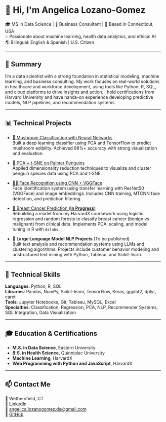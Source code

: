 # 👋 Hi, I'm Angelica Lozano-Gomez

🎓 MS in Data Science | 💼 Business Consultant | 📍 Based in Connecticut, USA  
💡 Passionate about machine learning, health data analytics, and ethical AI  
🌎 Bilingual: English & Spanish | U.S. Citizen 

---

## 🧠 Summary

I’m a data scientist with a strong foundation in statistical modeling, machine learning, and business consulting. My work focuses on real-world solutions in healthcare and workforce development, using tools like Python, R, SQL, and cloud platforms to drive insights and action. I hold certifications from Harvard University and have hands-on experience developing predictive models, NLP pipelines, and recommendation systems.

---

## 📊 Technical Projects

- [🍄 Mushroom Classification with Neural Networks](https://github.com/lozanogangelicads/Mushroom-Classification-with-Neural-Networks)  
  Built a deep learning classifier using PCA and TensorFlow to predict mushroom edibility. Achieved 98%+ accuracy with strong visualization and evaluation.

- [🐧 PCA + t-SNE on Palmer Penguins](https://github.com/lozanogangelicads/pca-tsne-penguins)  
  Applied dimensionality reduction techniques to visualize and cluster penguin species data using PCA and t-SNE.

- [🧑‍💻 Face Recognition using CNN + VGGFace](https://github.com/lozanogangelicads/face-recognition-cnn)  
  Face identification system using transfer learning with ResNet50 (VGGFace) and image embeddings. Includes CNN training, MTCNN face detection, and prediction filtering.

- [🧬 Breast Cancer Prediction (**In Progress**)](https://github.com/lozanogangelicads/breast-cancer-prediction)  
  Rebuilding a model from my HarvardX coursework using logistic regression and random forests to classify breast cancer (benign vs malignant) from clinical data. Implements PCA, scaling, and model tuning in R with `dslabs`.

- 🧠 **Large Language Model NLP Projects** (To be published)  
  Built text analysis and recommendation systems using LLMs and clustering algorithms. Projects include customer behavior modeling and unstructured text mining with Python, Tableau, and Scikit-learn.

---

## 🧰 Technical Skills

**Languages**: Python, R, SQL  
**Libraries**: Pandas, NumPy, Scikit-learn, TensorFlow, Keras, ggplot2, dplyr, caret  
**Tools**: Jupyter Notebooks, Git, Tableau, MySQL, Excel  
**Specialties**: Classification, Regression, PCA, NLP, Recommender Systems, SQL Integration, Data Visualization

---

## 🎓 Education & Certifications

- **M.S. in Data Science**, Eastern University  
- **B.S. in Health Science**, Quinnipiac University  
- **Machine Learning**, HarvardX  
- **Web Programming with Python and JavaScript**, HarvardX

---

## 📫 Contact Me

📍 Wethersfield, CT  
🔗 [LinkedIn](https://www.linkedin.com/in/angelica-lozanogomez-ds)  
📧 angelica.lozanogomez.ds@gmail.com  
🔗 [GitHub](https://github.com/lozanogangelicads)


